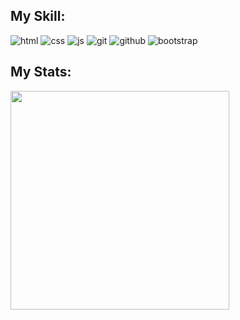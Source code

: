 <div>
  <h2>My Skill:</h2>
  
  ![html](	https://img.shields.io/badge/HTML5-E34F26?style=for-the-badge&logo=html5&logoColor=white)
  ![css](https://img.shields.io/badge/CSS3-1572B6?style=for-the-badge&logo=css3&logoColor=white)
  ![js](https://img.shields.io/badge/JavaScript-323330?style=for-the-badge&logo=javascript&logoColor=F7DF1E)
  ![git](https://img.shields.io/badge/Git-grey?style=for-the-badge&logo=git)
  ![github](https://img.shields.io/badge/Github-grey?style=for-the-badge&logo=github)
  ![bootstrap](https://img.shields.io/badge/Bootstrap-563D7C?style=for-the-badge&logo=bootstrap&logoColor=white)
</div>

<div>
  <h2>My Stats:</h2>
  <img src="https://github-readme-stats.vercel.app/api?username=Yasharmohamadi&show_icons=true&theme=dark" width="350px" />
</div>

